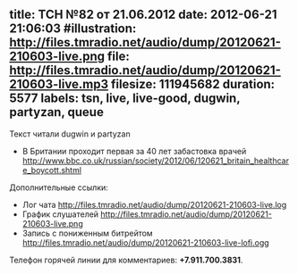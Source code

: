 title: ТСН №82 от 21.06.2012
date: 2012-06-21 21:06:03
#illustration: http://files.tmradio.net/audio/dump/20120621-210603-live.png
file: http://files.tmradio.net/audio/dump/20120621-210603-live.mp3
filesize: 111945682
duration: 5577
labels: tsn, live, live-good, dugwin, partyzan, queue
---
Текст читали dugwin и partyzan

- В Британии проходит первая за 40 лет забастовка врачей
  http://www.bbc.co.uk/russian/society/2012/06/120621_britain_healthcare_boycott.shtml

Дополнительные ссылки:

- Лог чата
  http://files.tmradio.net/audio/dump/20120621-210603-live.log
- График слушателей
  http://files.tmradio.net/audio/dump/20120621-210603-live.png
- Запись с пониженным битрейтом
  http://files.tmradio.net/audio/dump/20120621-210603-live-lofi.ogg

Телефон горячей линии для комментариев: **+7.911.700.3831**.
